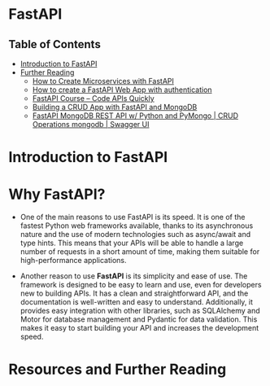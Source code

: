 # FastAPI

## Table of Contents

- [Introduction to FastAPI]()
- [Further Reading]()
  - [How to Create Microservices with FastAPI](https://www.freecodecamp.org/news/how-to-create-microservices-with-fastapi/)
  - [How to create a FastAPI Web App with authentication](https://samedwardes.com/2022/04/14/fastapi-webapp-with-auth/)
  - [FastAPI Course – Code APIs Quickly](https://www.freecodecamp.org/news/fastapi-helps-you-develop-apis-quickly/)
  - [Building a CRUD App with FastAPI and MongoDB](https://testdriven.io/blog/fastapi-mongo/)
  - [FastAPI MongoDB REST API w/ Python and PyMongo | CRUD Operations mongodb | Swagger UI](https://www.youtube.com/watch?v=MXwcUrI-iss)

# Introduction to FastAPI

# Why FastAPI?

- One of the main reasons to use FastAPI is its speed. It is one of the fastest Python web frameworks available, thanks to its asynchronous nature and the use of modern technologies such as async/await and type hints. This means that your APIs will be able to handle a large number of requests in a short amount of time, making them suitable for high-performance applications.

- Another reason to use **FastAPI** is its simplicity and ease of use. The framework is designed to be easy to learn and use, even for developers new to building APIs. It has a clean and straightforward API, and the documentation is well-written and easy to understand. Additionally, it provides easy integration with other libraries, such as SQLAlchemy and Motor for database management and Pydantic for data validation. This makes it easy to start building your API and increases the development speed.

# Resources and Further Reading
